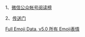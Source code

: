 1、[微信公众帐号阅读榜](http://werank.cn/)

2、[传送门](http://chuansong.me/)

[Full Emoji Data, v5.0 所有 Emoji表情](http://www.unicode.org/emoji/charts/full-emoji-list.html)
